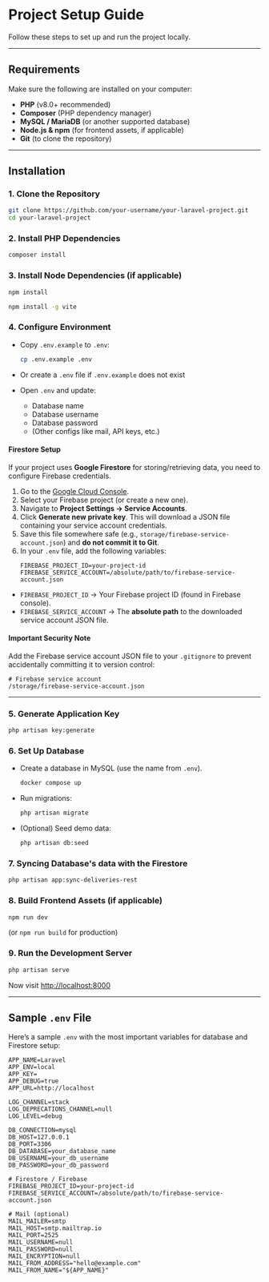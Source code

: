 # Project Setup Guide

Follow these steps to set up and run the project locally.

---

##  Requirements
Make sure the following are installed on your computer:
- **PHP** (v8.0+ recommended)  
- **Composer** (PHP dependency manager)  
- **MySQL / MariaDB** (or another supported database)  
- **Node.js & npm** (for frontend assets, if applicable)  
- **Git** (to clone the repository)  

---

##  Installation

### 1. Clone the Repository
```bash
git clone https://github.com/your-username/your-laravel-project.git
cd your-laravel-project
```

### 2. Install PHP Dependencies
```bash
composer install
```

### 3. Install Node Dependencies (if applicable)
```bash
npm install
```
```bash
npm install -g vite
```

### 4. Configure Environment
- Copy `.env.example` to `.env`:
  ```bash
  cp .env.example .env
  ```
- Or create a `.env` file if `.env.example` does not exist
  
- Open `.env` and update:
  - Database name  
  - Database username  
  - Database password  
  - (Other configs like mail, API keys, etc.)  

#### Firestore Setup
If your project uses **Google Firestore** for storing/retrieving data, you need to configure Firebase credentials.

1. Go to the [Google Cloud Console](https://console.cloud.google.com/).  
2. Select your Firebase project (or create a new one).  
3. Navigate to **Project Settings → Service Accounts**.  
4. Click **Generate new private key**. This will download a JSON file containing your service account credentials.  
5. Save this file somewhere safe (e.g., `storage/firebase-service-account.json`) and **do not commit it to Git**.  
6. In your `.env` file, add the following variables:
   ```env
   FIREBASE_PROJECT_ID=your-project-id
   FIREBASE_SERVICE_ACCOUNT=/absolute/path/to/firebase-service-account.json
   ```

- `FIREBASE_PROJECT_ID` → Your Firebase project ID (found in Firebase console).  
- `FIREBASE_SERVICE_ACCOUNT` → The **absolute path** to the downloaded service account JSON file.  

#### Important Security Note
Add the Firebase service account JSON file to your `.gitignore` to prevent accidentally committing it to version control:

```
# Firebase service account
/storage/firebase-service-account.json
```

---

### 5. Generate Application Key
```bash
php artisan key:generate
```

### 6. Set Up Database
- Create a database in MySQL (use the name from `.env`).
  ```bash
  docker compose up
  ```
- Run migrations:
  ```bash
  php artisan migrate
  ```
- (Optional) Seed demo data:
  ```bash
  php artisan db:seed
  ```
### 7. Syncing Database's data with the Firestore
```bash
php artisan app:sync-deliveries-rest
```

### 8. Build Frontend Assets (if applicable)
```bash
npm run dev
```
(or `npm run build` for production)

### 9. Run the Development Server
```bash
php artisan serve
```
Now visit [http://localhost:8000](http://localhost:8000)

---

## Sample `.env` File

Here’s a sample `.env` with the most important variables for database and Firestore setup:

```env
APP_NAME=Laravel
APP_ENV=local
APP_KEY=
APP_DEBUG=true
APP_URL=http://localhost

LOG_CHANNEL=stack
LOG_DEPRECATIONS_CHANNEL=null
LOG_LEVEL=debug

DB_CONNECTION=mysql
DB_HOST=127.0.0.1
DB_PORT=3306
DB_DATABASE=your_database_name
DB_USERNAME=your_db_username
DB_PASSWORD=your_db_password

# Firestore / Firebase
FIREBASE_PROJECT_ID=your-project-id
FIREBASE_SERVICE_ACCOUNT=/absolute/path/to/firebase-service-account.json

# Mail (optional)
MAIL_MAILER=smtp
MAIL_HOST=smtp.mailtrap.io
MAIL_PORT=2525
MAIL_USERNAME=null
MAIL_PASSWORD=null
MAIL_ENCRYPTION=null
MAIL_FROM_ADDRESS="hello@example.com"
MAIL_FROM_NAME="${APP_NAME}"
```

